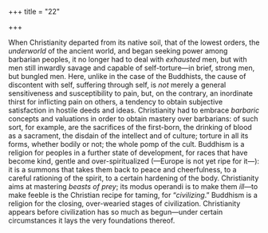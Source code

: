 +++
title = "22"

+++

When Christianity departed from its native soil, that of the lowest orders, the *underworld* of the ancient world, and began seeking power among barbarian peoples, it no longer had to deal with *exhausted* men, but with men still inwardly savage and capable of self-torture—in brief, strong men, but bungled men. Here, unlike in the case of the Buddhists, the cause of discontent with self, suffering through self, is *not* merely a general sensitiveness and susceptibility to pain, but, on the contrary, an inordinate thirst for inflicting pain on others, a tendency to obtain subjective satisfaction in hostile deeds and ideas. Christianity had to embrace *barbaric* concepts and valuations in order to obtain mastery over barbarians: of such sort, for example, are the sacrifices of the first-born, the drinking of blood as a sacrament, the disdain of the intellect and of culture; torture in all its forms, whether bodily or not; the whole pomp of the cult. Buddhism is a religion for peoples in a further state of development, for races that have become kind, gentle and over-spiritualized \(—Europe is not yet ripe for it—\): it is a summons that takes them back to peace and cheerfulness, to a careful rationing of the spirit, to a certain hardening of the body. Christianity aims at mastering *beasts of prey*; its modus operandi is to make them *ill*—to make feeble is the Christian recipe for taming, for “*civilizing*.” Buddhism is a religion for the closing, over-wearied stages of civilization. Christianity appears before civilization has so much as begun—under certain circumstances it lays the very foundations thereof.
